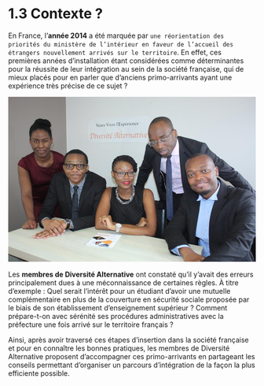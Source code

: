 # 1.3 Contexte ?

En France, l’**année 2014** a été marquée par `une réorientation des priorités du ministère de
l’intérieur en faveur de l’accueil des étrangers nouvellement arrivés sur le territoire`. En effet,
ces premières années d’installation étant considérées comme déterminantes pour la réussite
de leur intégration au sein de la société française, qui de mieux placés pour en parler que
d’anciens primo-arrivants ayant une expérience très précise de ce sujet ?

![team-fondateur](/img/team-2014.png)

Les **membres de Diversité Alternative** ont constaté qu’il y’avait des erreurs principalement dues à une méconnaissance de certaines règles. À titre d’exemple : Quel serait l’intérêt pour un
étudiant d’avoir une mutuelle complémentaire en plus de la couverture en sécurité sociale
proposée par le biais de son établissement d’enseignement supérieur ? Comment prépare-t-on
avec sérénité ses procédures administratives avec la préfecture une fois arrivé sur le territoire
français ?

Ainsi, après avoir traversé ces étapes d’insertion dans la société française et pour en connaître
les bonnes pratiques, les membres de Diversité Alternative proposent d’accompagner ces
primo-arrivants en partageant les conseils permettant d’organiser un parcours d’intégration de
la façon la plus efficiente possible.